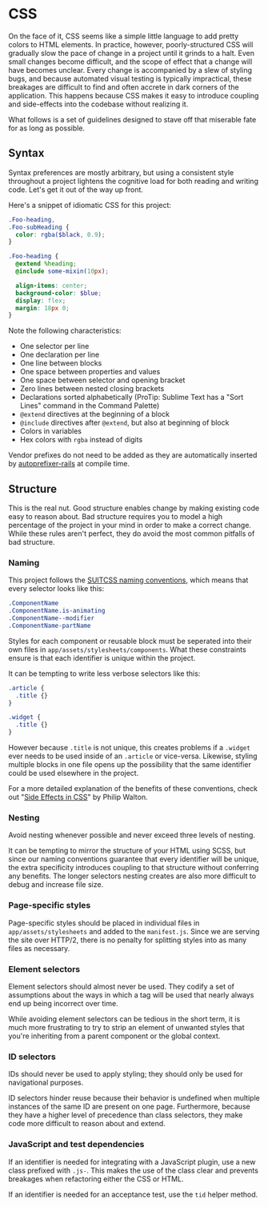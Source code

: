 # CSS

On the face of it, CSS seems like a simple little language to add pretty colors to HTML elements. In practice, however, poorly-structured CSS will gradually slow the pace of change in a project until it grinds to a halt. Even small changes become difficult, and the scope of effect that a change will have becomes unclear. Every change is accompanied by a slew of styling bugs, and because automated visual testing is typically impractical, these breakages are difficult to find and often accrete in dark corners of the application. This happens because CSS makes it easy to introduce coupling and side-effects into the codebase without realizing it.

What follows is a set of guidelines designed to stave off that miserable fate for as long as possible.

## Syntax

Syntax preferences are mostly arbitrary, but using a consistent style throughout a project lightens the cognitive load for both reading and writing code. Let's get it out of the way up front.

Here's a snippet of idiomatic CSS for this project:

```scss
.Foo-heading,
.Foo-subHeading {
  color: rgba($black, 0.9);
}

.Foo-heading {
  @extend %heading;
  @include some-mixin(10px);

  align-items: center;
  background-color: $blue;
  display: flex;
  margin: 18px 0;
}

```

Note the following characteristics:
- One selector per line
- One declaration per line
- One line between blocks
- One space between properties and values
- One space between selector and opening bracket
- Zero lines between nested closing brackets
- Declarations sorted alphabetically (ProTip: Sublime Text has a "Sort Lines" command in the Command Palette)
- `@extend` directives at the beginning of a block
- `@include` directives after `@extend`, but also at beginning of block
- Colors in variables
- Hex colors with `rgba` instead of digits

Vendor prefixes do not need to be added as they are automatically inserted by [autoprefixer-rails](https://github.com/ai/autoprefixer-rails) at compile time.

## Structure

This is the real nut. Good structure enables change by making existing code easy to reason about. Bad structure requires you to model a high percentage of the project in your mind in order to make a correct change. While these rules aren't perfect, they do avoid the most common pitfalls of bad structure.

### Naming

This project follows the [SUITCSS naming conventions](https://github.com/suitcss/suit/blob/master/doc/naming-conventions.md), which means that every selector looks like this:

```scss
.ComponentName
.ComponentName.is-animating
.ComponentName--modifier
.ComponentName-partName
```

Styles for each component or reusable block must be seperated into their own files in `app/assets/stylesheets/components`. What these constraints ensure is that each identifier is unique within the project.

It can be tempting to write less verbose selectors like this:

```scss
.article {
  .title {}
}

.widget {
  .title {}
}
```

However because `.title` is not unique, this creates problems if a `.widget` ever needs to be used inside of an `.article` or vice-versa. Likewise, styling multiple blocks in one file opens up the possibility that the same identifier could be used elsewhere in the project.

For a more detailed explanation of the benefits of these conventions, check out "[Side Effects in CSS](http://philipwalton.com/articles/side-effects-in-css/)" by Philip Walton.

### Nesting
Avoid nesting whenever possible and never exceed three levels of nesting.

It can be tempting to mirror the structure of your HTML using SCSS, but since our naming conventions guarantee that every identifier will be unique, the extra specificity introduces coupling to that structure without conferring any benefits. The longer selectors nesting creates are also more difficult to debug and increase file size.

### Page-specific styles
Page-specific styles should be placed in individual files in `app/assets/stylesheets` and added to the `manifest.js`. Since we are serving the site over HTTP/2, there is no penalty for splitting styles into as many files as necessary.

### Element selectors
Element selectors should almost never be used. They codify a set of assumptions about the ways in which a tag will be used that nearly always end up being incorrect over time.

While avoiding element selectors can be tedious in the short term, it is much more frustrating to try to strip an element of unwanted styles that you're inheriting from a parent component or the global context.

### ID selectors
IDs should never be used to apply styling; they should only be used for navigational purposes.

ID selectors hinder reuse because their behavior is undefined when multiple instances of the same ID are present on one page. Furthermore, because they have a higher level of precedence than class selectors, they make code more difficult to reason about and extend.

### JavaScript and test dependencies
If an identifier is needed for integrating with a JavaScript plugin, use a new class prefixed with `.js-`. This makes the use of the class clear and prevents breakages when refactoring either the CSS or HTML.

If an identifier is needed for an acceptance test, use the `tid` helper method.
